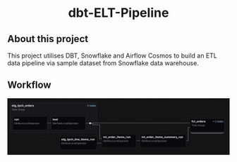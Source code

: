 <div align="center">
<h1>dbt-ELT-Pipeline</h1>
</div>

## About this project
This project utilises DBT, Snowflake and Airflow Cosmos to build an ETL data pipeline via sample dataset from Snowflake data warehouse.

## Workflow
![alt text](image.png)